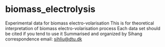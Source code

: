 # biomass_electrolysis
Experimental data for biomass electro-volarisation
This is for theoretical interpretation of biomass electro-volarisation process
Each data set should be cited if you tend to use it
Summarised and organized by Sihang
correspondence email: sihliu@dtu.dk
